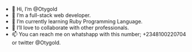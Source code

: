 - 👋 Hi, I’m @Otygold
- 👀 I’m a full-stack web developer.
- 🌱 I’m currently learning Ruby Programming Language.
- 💞️ I’ll love to collaborate with other professionals.
- 📫 You can reach me on whatshapp with this number; +2348100220704 or twitter @Otygold.

<!---
Otygold/Otygold is a ✨ special ✨ repository because its `README.md` (this file) appears on your GitHub profile.
You can click the Preview link to take a look at your changes.
--->
